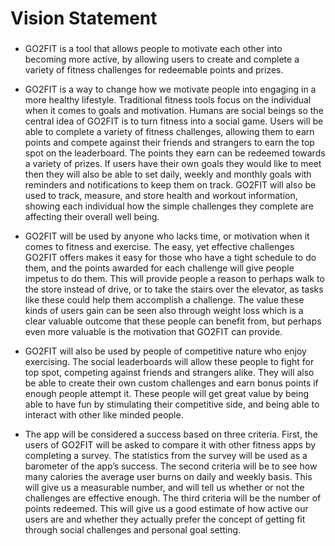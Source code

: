 # Vision Statement
 ###

- GO2FIT is a tool that allows people to motivate each other into becoming more active, by allowing users to create and complete a variety of fitness challenges for redeemable points and prizes.

- GO2FIT is a way to change how we motivate people into engaging in a more healthy lifestyle. Traditional fitness tools focus on the individual when it comes to goals and motivation. Humans are social beings so the central idea of GO2FIT is to turn fitness into a social game. Users will be able to complete a variety of fitness challenges, allowing them to earn points and compete against their friends and strangers to earn the top spot on the leaderboard. The points they earn can be redeemed towards a variety of prizes. If users have their own goals they would like to meet then they will also be able to set daily, weekly and monthly goals with reminders and notifications to keep them on track. GO2FIT will also be used to track, measure, and store health and workout information, showing each individual how the simple challenges they complete are affecting their overall well being. 

- GO2FIT will be used by anyone who lacks time, or motivation when it comes to fitness and exercise. The easy, yet effective challenges GO2FIT offers makes it easy for those who have a tight schedule to do them, and the points awarded for each challenge will give people impetus to do them. This will provide people a reason to perhaps walk to the store instead of drive, or to take the stairs over the elevator, as tasks like these could help them accomplish a challenge. The value these kinds of users gain can be seen also through weight loss which is a clear valuable outcome that these people can benefit from, but perhaps even more valuable is the motivation that GO2FIT can provide.

- GO2FIT will also be used by people of competitive nature who enjoy exercising. The social leaderboards will allow these people to fight for top spot, competing against friends and strangers alike. They will also be able to create their own custom challenges and earn bonus points if enough people attempt it. These people will get great value by being able to have fun by stimulating their competitive side, and being able to interact with other like minded people.

- The app will be considered a success based on three criteria. First, the users of GO2FIT will be asked to compare it with other fitness apps by completing a survey. The statistics from the survey will be used as a barometer of the app’s success. The second criteria will be to see how many calories the average user burns on daily and weekly basis. This will give us a measurable number, and will tell us whether or not the challenges are effective enough. The third criteria will be the number of points redeemed. This will give us a good estimate of how active our users are and whether they actually prefer the concept of getting fit through social challenges and personal goal setting. 
